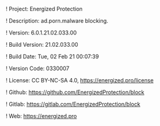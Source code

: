 ! Project: Energized Protection

! Description: ad.porn.malware blocking.

! Version: 6.0.1.21.02.033.00

! Build Version: 21.02.033.00

! Build Date: Tue, 02 Feb 21 00:07:39

! Version Code: 0330007

! License: CC BY-NC-SA 4.0, https://energized.pro/license

! Github: https://github.com/EnergizedProtection/block

! Gitlab: https://gitlab.com/EnergizedProtection/block


! Web: https://energized.pro
